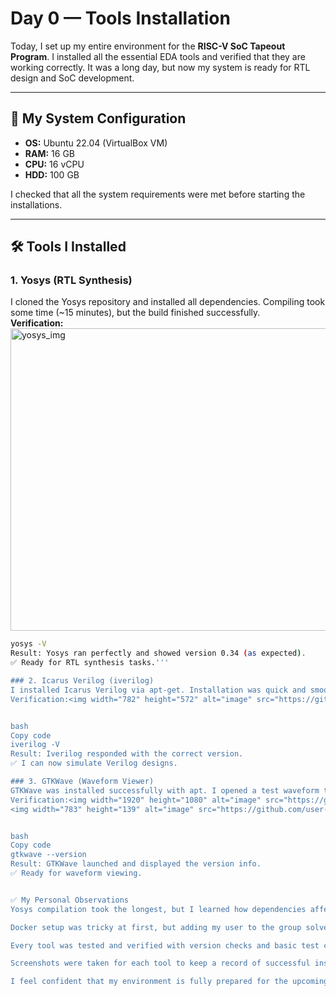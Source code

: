 # Day 0 — Tools Installation

Today, I set up my entire environment for the **RISC-V SoC Tapeout Program**. I installed all the essential EDA tools and verified that they are working correctly. It was a long day, but now my system is ready for RTL design and SoC development.

---

## 📌 My System Configuration

- **OS:** Ubuntu 22.04 (VirtualBox VM)  
- **RAM:** 16 GB  
- **CPU:** 16 vCPU  
- **HDD:** 100 GB  

I checked that all the system requirements were met before starting the installations.

---

## 🛠 Tools I Installed

### 1. Yosys (RTL Synthesis)
I cloned the Yosys repository and installed all dependencies. Compiling took some time (~15 minutes), but the build finished successfully.  
**Verification:**  <img width="782" height="484" alt="yosys_img" src="https://github.com/user-attachments/assets/e925d101-0955-412f-ae69-c20b09bfa117" />

```bash
yosys -V
Result: Yosys ran perfectly and showed version 0.34 (as expected).
✅ Ready for RTL synthesis tasks.'''

### 2. Icarus Verilog (iverilog)
I installed Icarus Verilog via apt-get. Installation was quick and smooth.
Verification:<img width="782" height="572" alt="image" src="https://github.com/user-attachments/assets/4a4dc3ff-a418-40c9-bfb8-f09ab5087e8f" />


bash
Copy code
iverilog -V
Result: Iverilog responded with the correct version.
✅ I can now simulate Verilog designs.

### 3. GTKWave (Waveform Viewer)
GTKWave was installed successfully with apt. I opened a test waveform to check that it works.
Verification:<img width="1920" height="1080" alt="image" src="https://github.com/user-attachments/assets/8b9b8597-bfed-49f8-aefd-927425e421e6" />
<img width="783" height="139" alt="image" src="https://github.com/user-attachments/assets/ef2da4ad-003a-40b3-bcf7-376a7d9a614a" />


bash
Copy code
gtkwave --version
Result: GTKWave launched and displayed the version info.
✅ Ready for waveform viewing.


✅ My Personal Observations
Yosys compilation took the longest, but I learned how dependencies affect building open-source EDA tools.

Docker setup was tricky at first, but adding my user to the group solved it.

Every tool was tested and verified with version checks and basic test commands.

Screenshots were taken for each tool to keep a record of successful installation.

I feel confident that my environment is fully prepared for the upcoming weeks of the program.
